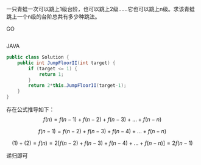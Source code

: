 一只青蛙一次可以跳上1级台阶，也可以跳上2级……它也可以跳上n级。求该青蛙跳上一个n级的台阶总共有多少种跳法。

GO

```go

```

JAVA

```java
public class Solution {
    public int JumpFloorII(int target) {
        if (target <= 1) {
            return 1;
        }
        return 2*this.JumpFloorII(target-1);
    }
}
```

存在公式推导如下：
$$
f(n)=f(n-1)+f(n-2)+f(n-3)+...+f(n-n)
$$

$$
f(n-1)=f(n-2)+f(n-3)+f(n-4)+...+f(n-n)
$$

$$
(1)+(2)=f(n)=2[f(n-2)+f(n-3)+f(n-4)+...+f(n-n)]=2f(n-1)
$$

递归即可

